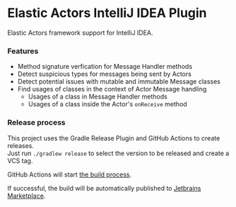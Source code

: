 # Elastic Actors IntelliJ IDEA Plugin

Elastic Actors framework support for IntelliJ IDEA.

### Features

* Method signature verfication for Message Handler methods
* Detect suspicious types for messages being sent by Actors
* Detect potential issues with mutable and immutable Message classes
* Find usages of classes in the context of Actor Message handling
  * Usages of a class in Message Handler methods
  * Usages of a class inside the Actor's `onReceive` method

### Release process

This project uses the Gradle Release Plugin and GitHub Actions to create releases.\
Just run `./gradlew release` to select the version to be released and create a
VCS tag.

GitHub Actions will start [the build process](https://github.com/elasticsoftwarefoundation/elasticactors-intellij-plugin/actions/workflows/gradle-publish.yml).

If successful, the build will be automatically published to [Jetbrains Marketplace](https://plugins.jetbrains.com/plugin/13814-elastic-actors).
